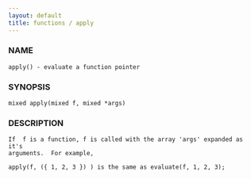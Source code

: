 ```yaml
---
layout: default
title: functions / apply
---
```


### NAME

    apply() - evaluate a function pointer

### SYNOPSIS

    mixed apply(mixed f, mixed *args)

### DESCRIPTION

    If  f is a function, f is called with the array 'args' expanded as it's
    arguments.  For example,

    apply(f, ({ 1, 2, 3 }) ) is the same as evaluate(f, 1, 2, 3);

